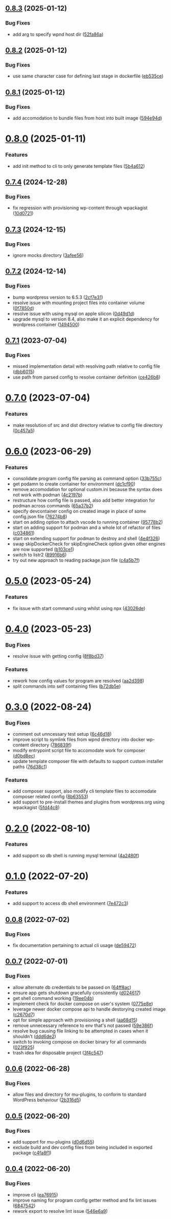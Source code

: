 ## [0.8.3](https://github.com/eokoneyo/wpnd/compare/v0.8.2...v0.8.3) (2025-01-12)


### Bug Fixes

* add arg to specify wpnd host dir ([52fa86a](https://github.com/eokoneyo/wpnd/commit/52fa86af8b224f9bbd46911c5f0274a3ed85314f))

## [0.8.2](https://github.com/eokoneyo/wpnd/compare/v0.8.1...v0.8.2) (2025-01-12)


### Bug Fixes

* use same character case for defining last stage in dockerfile ([eb535ce](https://github.com/eokoneyo/wpnd/commit/eb535ced7b0932cf072558f28a423c902c9ee1c1))

## [0.8.1](https://github.com/eokoneyo/wpnd/compare/v0.8.0...v0.8.1) (2025-01-12)


### Bug Fixes

* add accomodation to bundle files from host into built image ([594e94d](https://github.com/eokoneyo/wpnd/commit/594e94dc45976079a1d41a366c744e797176384d))

# [0.8.0](https://github.com/eokoneyo/wpnd/compare/v0.7.4...v0.8.0) (2025-01-11)


### Features

* add init method to cli to only generate template files ([5b4a612](https://github.com/eokoneyo/wpnd/commit/5b4a612e8bc1c8726919143f62c4a5a8b5d8a19f))

## [0.7.4](https://github.com/eokoneyo/wpnd/compare/v0.7.3...v0.7.4) (2024-12-28)


### Bug Fixes

* fix regression with provisioning wp-content through wpackagist ([10d0721](https://github.com/eokoneyo/wpnd/commit/10d07217694d18f7476e34a430cef9511d6389c1))

## [0.7.3](https://github.com/eokoneyo/wpnd/compare/v0.7.2...v0.7.3) (2024-12-15)


### Bug Fixes

* ignore mocks directory ([3afee56](https://github.com/eokoneyo/wpnd/commit/3afee566e7eee4555de0951e7f0e2277b22ece63))

## [0.7.2](https://github.com/eokoneyo/wpnd/compare/v0.7.1...v0.7.2) (2024-12-14)


### Bug Fixes

* bump wordpress version to 6.5.3 ([2cf7e31](https://github.com/eokoneyo/wpnd/commit/2cf7e31cc36af45776b31aeb38930140eabb3947))
* resolve issue with mounting project files into container volume ([0f7850d](https://github.com/eokoneyo/wpnd/commit/0f7850d180cbabbb690d3d6e68f64046787c41b4))
* resolve issue with using mysql on apple silicon ([0d49d1d](https://github.com/eokoneyo/wpnd/commit/0d49d1dc528ce66ae684c7ddfa6f1c1cc744b811))
* upgrade mysql to version 8.4, also make it an explicit dependency for wordpress container ([1494500](https://github.com/eokoneyo/wpnd/commit/1494500c265bd5147e1f874a9e57b798e2a8a147))

## [0.7.1](https://github.com/eokoneyo/wpnd/compare/v0.7.0...v0.7.1) (2023-07-04)


### Bug Fixes

* missed implementation detail with resolving path relative to config file ([dbb6015](https://github.com/eokoneyo/wpnd/commit/dbb601567b62ca33f3b22474d6420b3f59bcf2da))
* use path from parsed config to resolve container definition ([ce426b8](https://github.com/eokoneyo/wpnd/commit/ce426b8486e75120f471bce46ae0a9854270eeca))

# [0.7.0](https://github.com/eokoneyo/wpnd/compare/v0.6.0...v0.7.0) (2023-07-04)


### Features

* make resolution of src and dist directory relative to config file directory ([0c457a5](https://github.com/eokoneyo/wpnd/commit/0c457a5c6c3f95b8ac553bf5d9fcbf7741ea5e26))

# [0.6.0](https://github.com/eokoneyo/wpnd/compare/v0.5.0...v0.6.0) (2023-06-29)


### Features

* consolidate program config file parsing as command option ([33b755c](https://github.com/eokoneyo/wpnd/commit/33b755c773cdfa7cbcb3ff2e1d6088ea13305e64))
* get podamn to create container for environment ([dc1cf90](https://github.com/eokoneyo/wpnd/commit/dc1cf9094de14c9467dae66feff49c5b21f9300e))
* remove accomodation for optional custom.ini because the syntax does not work with podman ([4c2197b](https://github.com/eokoneyo/wpnd/commit/4c2197b66879d46bc253e6a1e75d473f5393ee67))
* restructure how config file is passed, also add better integration for podman across commands ([65a37b2](https://github.com/eokoneyo/wpnd/commit/65a37b212e2e7ea988b07576178081ebd24ec71c))
* specify devcontainer config on created image in place of some config.json file ([76274b8](https://github.com/eokoneyo/wpnd/commit/76274b8f7024aa4d166105e97179d929fbe09d35))
* start on adding option to attach vscode to running container ([95778b2](https://github.com/eokoneyo/wpnd/commit/95778b20cce0418fdcc55839e63d47f7d24b9c44))
* start on adding support for podman and a whole lot of refactor of files ([c034861](https://github.com/eokoneyo/wpnd/commit/c034861cfca1fe7d8591d3f5da3789c719fe1687))
* start on extending support for podman to destroy and shell ([4e4f326](https://github.com/eokoneyo/wpnd/commit/4e4f326163107b79359adb78b9a51a74efb9b3f6))
* swap skipDockerCheck for skipEngineCheck option given other engines are now supported ([b103ce1](https://github.com/eokoneyo/wpnd/commit/b103ce127d798cb88f406096671fdc065df9421f))
* switch to listr2 ([89916b6](https://github.com/eokoneyo/wpnd/commit/89916b66d5a99a8beb48f8c5f45b8907d547f9dd))
* try out new approach to reading package.json file ([c4a5b7f](https://github.com/eokoneyo/wpnd/commit/c4a5b7f87996bd01936d97e0173215b37883af96))

# [0.5.0](https://github.com/eokoneyo/wpnd/compare/v0.4.0...v0.5.0) (2023-05-24)


### Features

* fix issue with start command using whilst using npx ([43026de](https://github.com/eokoneyo/wpnd/commit/43026de7d9bb4cf7475ce1e11864c03be09f8d30))

# [0.4.0](https://github.com/eokoneyo/wpnd/compare/v0.3.0...v0.4.0) (2023-05-23)


### Bug Fixes

* resolve issue with getting config ([8f8bd37](https://github.com/eokoneyo/wpnd/commit/8f8bd37ea1bae9a140bc08740fd42d6b5facb234))


### Features

* rework how config values for program are resolved ([aa2d398](https://github.com/eokoneyo/wpnd/commit/aa2d3982a8d1c5a59fdfab7c7f79811a68168510))
* split commands into self containing files ([b72db5e](https://github.com/eokoneyo/wpnd/commit/b72db5e89589b74c76166a06dd91bf3e8a5d0e5f))

# [0.3.0](https://github.com/eokoneyo/wpnd/compare/v0.2.0...v0.3.0) (2022-08-24)


### Bug Fixes

* comment out unncessary test setup ([6c46d18](https://github.com/eokoneyo/wpnd/commit/6c46d180b076246658f37b3134a883297f318456))
* improve script to symlink files from wpnd directory into docker wp-content directory ([786839f](https://github.com/eokoneyo/wpnd/commit/786839f71b6b3a5be6c0666612e864e29d33c239))
* modify entrypoint script file to accomodate work for composer ([d0bd8ec](https://github.com/eokoneyo/wpnd/commit/d0bd8ec3c7421474fa5c22d118f7aaa44ac664bb))
* update template composer file with defaults to support custom installer paths ([76d38c1](https://github.com/eokoneyo/wpnd/commit/76d38c1eb09216ccf25692eda0ecf03389e71949))


### Features

* add composer support, also modify cli template files to accomodate composer related config ([8b63553](https://github.com/eokoneyo/wpnd/commit/8b635530faf7b31d1a3bd2cde1258d5fff7e66f0))
* add support to pre-install themes and plugins from wordpress.org using wpackagist ([5fd44c8](https://github.com/eokoneyo/wpnd/commit/5fd44c8010e8e0e7adfd4735dca397099f25cd8f))

# [0.2.0](https://github.com/eokoneyo/wpnd/compare/v0.1.0...v0.2.0) (2022-08-10)


### Features

* add support so db shell is running mysql terminal ([4a2480f](https://github.com/eokoneyo/wpnd/commit/4a2480ff9fdfda0e8ac08698a6c902d5c9c80643))

# [0.1.0](https://github.com/eokoneyo/wpnd/compare/v0.0.8...v0.1.0) (2022-07-20)


### Features

* add support to access db shell environment ([7e472c3](https://github.com/eokoneyo/wpnd/commit/7e472c39370190ece57e02a7e145eeb4cbc0acb2))

## [0.0.8](https://github.com/eokoneyo/wpnd/compare/v0.0.7...v0.0.8) (2022-07-02)


### Bug Fixes

* fix documentation pertaining to actual cli usage ([de59472](https://github.com/eokoneyo/wpnd/commit/de59472647e0a755a674f49252872e8567731458))

## [0.0.7](https://github.com/eokoneyo/wpnd/compare/v0.0.6...v0.0.7) (2022-07-01)


### Bug Fixes

* allow alternate db credentials to be passed on ([64ff8ac](https://github.com/eokoneyo/wpnd/commit/64ff8ac4f2ef1120fcc12e09faf131c01b8531d3))
* ensure app gets shutdown gracefully consistently ([d024617](https://github.com/eokoneyo/wpnd/commit/d02461724e56d07adbb366915556e45c64fcb058))
* get shell command working ([19ee04b](https://github.com/eokoneyo/wpnd/commit/19ee04b4a64f15622de8f54815b4d42fd2af55ca))
* implement check for docker compose on user's system ([0775e8e](https://github.com/eokoneyo/wpnd/commit/0775e8ee408914fe17c3d612c9351fdf6c867204))
* leverage newer docker compose api to handle destorying created image ([c2670d7](https://github.com/eokoneyo/wpnd/commit/c2670d76b0c05e53f481302c5b67e3c1dc4fda62))
* opt for simple approach with provisioning a shell ([aa68d15](https://github.com/eokoneyo/wpnd/commit/aa68d154f05d66007e3ab0f1a4ef0f7d3ab73229))
* remove unnecessary reference to env that's not passed ([59e386f](https://github.com/eokoneyo/wpnd/commit/59e386f95c18e47559cf0f1fee6a381f730035fc))
* resolve bug causing file linking to be attempted in cases when it shouldn't ([ddd6de2](https://github.com/eokoneyo/wpnd/commit/ddd6de2558f7ea0a52f62852b4ae6f2f66ffd5d7))
* switch to invoking compose on docker binary for all commands ([023f925](https://github.com/eokoneyo/wpnd/commit/023f925cce41775394a83e7e4c13df671c156be0))
* trash idea for disposable project ([3f4c547](https://github.com/eokoneyo/wpnd/commit/3f4c547607b66024cf29a563de206e598b3208d4))

## [0.0.6](https://github.com/eokoneyo/wpnd/compare/v0.0.5...v0.0.6) (2022-06-28)


### Bug Fixes

* allow files and directory for mu-plugins, to conform to standard WordPress behaviour ([2b316d5](https://github.com/eokoneyo/wpnd/commit/2b316d5ff8485eb7a16f8d295017e5591ada880c))

## [0.0.5](https://github.com/eokoneyo/wpnd/compare/v0.0.4...v0.0.5) (2022-06-20)


### Bug Fixes

* add support for mu-plugins ([d0d6d55](https://github.com/eokoneyo/wpnd/commit/d0d6d555b699efab62f46e913aec0d99e6c2ed90))
* exclude build and dev config files from being included in exported package ([c4fa8f1](https://github.com/eokoneyo/wpnd/commit/c4fa8f1aa3e7012f5213454be7d552e7430bf19b))

## [0.0.4](https://github.com/eokoneyo/wpnd/compare/v0.0.3...v0.0.4) (2022-06-20)


### Bug Fixes

* improve cli ([ea76915](https://github.com/eokoneyo/wpnd/commit/ea76915e1ecb853e82080ae1b6a1bbe6f01c731c))
* improve naming for program config getter method and fix lint issues ([6847542](https://github.com/eokoneyo/wpnd/commit/684754233f9ec7d08ff3777d19b154c093a32636))
* rework export to resolve lint issue ([546e6a9](https://github.com/eokoneyo/wpnd/commit/546e6a94c7670f4e962e041be66d0cf30b426396))
